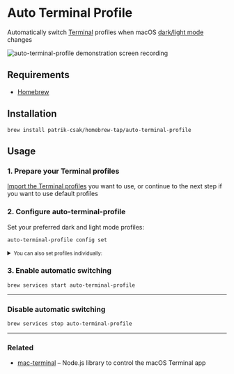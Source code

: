 # Auto Terminal Profile

Automatically switch [Terminal](https://en.wikipedia.org/wiki/Terminal_%28macOS%29) profiles when macOS [dark/light mode](https://support.apple.com/guide/mac-help/use-a-light-or-dark-appearance-mchl52e1c2d2/mac) changes

![auto-terminal-profile demonstration screen recording](./documentation/demo.gif)

## Requirements

- [Homebrew](https://brew.sh)

## Installation

```shell
brew install patrik-csak/homebrew-tap/auto-terminal-profile
```

## Usage

### 1. Prepare your Terminal profiles

[Import the Terminal profiles](https://support.apple.com/guide/terminal/import-and-export-terminal-profiles-trml4299c696/mac) you want to use, or continue to the next step if you want to use default profiles

### 2. Configure auto-terminal-profile

Set your preferred dark and light mode profiles:

```shell
auto-terminal-profile config set
```

<details>
<summary><small>You can also set profiles individually:</small></summary>

```shell
auto-terminal-profile config set dark 'Clear Dark'
auto-terminal-profile config set light 'Clear Light'
```

</details>

### 3. Enable automatic switching

```shell
brew services start auto-terminal-profile
```

---

### Disable automatic switching

```shell
brew services stop auto-terminal-profile
```

---

### Related

- [mac-terminal](https://github.com/patrik-csak/mac-terminal) – Node.js library to control the macOS Terminal app
